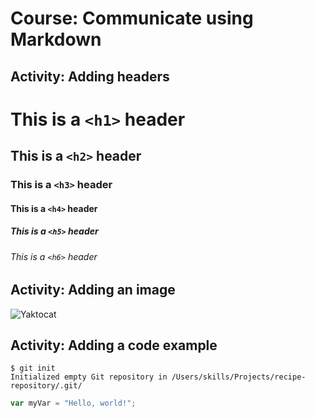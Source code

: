 # Course: Communicate using Markdown

## Activity: Adding headers
# This is a `<h1>` header
## This is a `<h2>` header
### This is a `<h3>` header
#### This is a `<h4>` header
##### This is a `<h5>` header
###### This is a `<h6>` header

## Activity: Adding an image
![Yaktocat](https://octodex.github.com/images/yaktocat.png)

## Activity: Adding a code example
```
$ git init
Initialized empty Git repository in /Users/skills/Projects/recipe-repository/.git/
```

``` javascript
var myVar = "Hello, world!";
```
